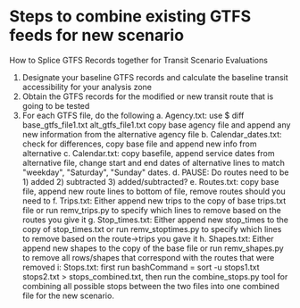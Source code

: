 # Steps to combine existing GTFS feeds for new scenario
How to Splice GTFS Records together for Transit Scenario Evaluations
1. Designate your baseline GTFS records and calculate the baseline transit accessibility for your analysis zone 
2. Obtain the GTFS records for the modified or new transit route that is going to be tested
3. For each GTFS file, do the following
	a. Agency.txt: use $ diff base_gtfs_file1.txt alt_gtfs_file1.txt  copy base agency file and append any new information from the alternative agency file
	b. Calendar_dates.txt: check for differences, copy base file and append new info from alternative
	c. Calendar.txt: copy basefile, append service dates from alternative file, change start and end dates of alternative lines to match "weekday", "Saturday", "Sunday" dates.
	d. PAUSE: Do routes need to be 1) added 2) subtracted 3) added/subtracted?
	e. Routes.txt: copy base file, append new route lines to bottom of file, remove routes should you need to
	f. Trips.txt: Either append new trips to the copy of base trips.txt file or run remv_trips.py to specify which lines to remove based on the routes you give it
	g. Stop_times.txt: Either append new stop_times to the copy of stop_times.txt or run remv_stoptimes.py to specify which lines to remove based on the route->trips you gave it
	h. Shapes.txt: Either append new shapes to the copy of the base file or run remv_shapes.py to remove all rows/shapes that correspond with the routes that were removed
	i: Stops.txt: first run bashCommand = sort -u stops1.txt stops2.txt > stops_combined.txt, then run the combine_stops.py tool for combining all possible stops between the two files into one combined file for the new scenario.
